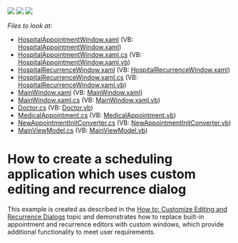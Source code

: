 <!-- default badges list -->
![](https://img.shields.io/endpoint?url=https://codecentral.devexpress.com/api/v1/VersionRange/128655755/21.1.5%2B)
[![](https://img.shields.io/badge/Open_in_DevExpress_Support_Center-FF7200?style=flat-square&logo=DevExpress&logoColor=white)](https://supportcenter.devexpress.com/ticket/details/T545486)
[![](https://img.shields.io/badge/📖_How_to_use_DevExpress_Examples-e9f6fc?style=flat-square)](https://docs.devexpress.com/GeneralInformation/403183)
<!-- default badges end -->
<!-- default file list -->
*Files to look at*:

* [HospitalAppointmentWindow.xaml](./CS/CustomMvvmFormWithRecurrenceExample/HospitalAppointmentWindow.xaml) (VB: [HospitalAppointmentWindow.xaml](./VB/CustomMvvmFormWithRecurrenceExample/HospitalAppointmentWindow.xaml))
* [HospitalAppointmentWindow.xaml.cs](./CS/CustomMvvmFormWithRecurrenceExample/HospitalAppointmentWindow.xaml.cs) (VB: [HospitalAppointmentWindow.xaml.vb](./VB/CustomMvvmFormWithRecurrenceExample/HospitalAppointmentWindow.xaml.vb))
* [HospitalRecurrenceWindow.xaml](./CS/CustomMvvmFormWithRecurrenceExample/HospitalRecurrenceWindow.xaml) (VB: [HospitalRecurrenceWindow.xaml](./VB/CustomMvvmFormWithRecurrenceExample/HospitalRecurrenceWindow.xaml))
* [HospitalRecurrenceWindow.xaml.cs](./CS/CustomMvvmFormWithRecurrenceExample/HospitalRecurrenceWindow.xaml.cs) (VB: [HospitalRecurrenceWindow.xaml.vb](./VB/CustomMvvmFormWithRecurrenceExample/HospitalRecurrenceWindow.xaml.vb))
* [MainWindow.xaml](./CS/CustomMvvmFormWithRecurrenceExample/MainWindow.xaml) (VB: [MainWindow.xaml](./VB/CustomMvvmFormWithRecurrenceExample/MainWindow.xaml))
* [MainWindow.xaml.cs](./CS/CustomMvvmFormWithRecurrenceExample/MainWindow.xaml.cs) (VB: [MainWindow.xaml.vb](./VB/CustomMvvmFormWithRecurrenceExample/MainWindow.xaml.vb))
* [Doctor.cs](./CS/CustomMvvmFormWithRecurrenceExample/Model/Doctor.cs) (VB: [Doctor.vb](./VB/CustomMvvmFormWithRecurrenceExample/Model/Doctor.vb))
* [MedicalAppointment.cs](./CS/CustomMvvmFormWithRecurrenceExample/Model/MedicalAppointment.cs) (VB: [MedicalAppointment.vb](./VB/CustomMvvmFormWithRecurrenceExample/Model/MedicalAppointment.vb))
* [NewAppointmentInitConverter.cs](./CS/CustomMvvmFormWithRecurrenceExample/NewAppointmentInitConverter.cs) (VB: [NewAppointmentInitConverter.vb](./VB/CustomMvvmFormWithRecurrenceExample/NewAppointmentInitConverter.vb))
* [MainViewModel.cs](./CS/CustomMvvmFormWithRecurrenceExample/ViewModel/MainViewModel.cs) (VB: [MainViewModel.vb](./VB/CustomMvvmFormWithRecurrenceExample/ViewModel/MainViewModel.vb))
<!-- default file list end -->

# How to create a scheduling application which uses custom editing and recurrence dialog

This example is created as described in the <a href="http://help.devexpress.com/#WPF/CustomDocument115395">How to: Customize Editing and Recurrence Dialogs</a> topic and demonstrates how to replace built-in appointment and recurrence editors with custom windows, which provide additional functionality to meet user requirements.
